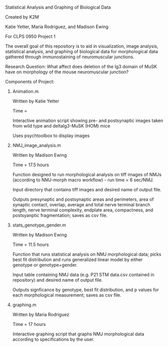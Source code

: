 Statistical Analysis and Graphing of Biological Data

Created by K2M

Katie Yetter, Maria Rodriguez, and Madison Ewing

For CLPS 0950 Project 1

The overall goal of this repository is to aid in visualization, image analysis, statistical analysis, and graphing of biological data for morphological data gathered through immunostaining of neuromuscular junctions.

Research Question: What affect does deletion of the Ig3 domain of MuSK have on morphology of the mouse neuromuscular junction?

Components of Project:

1. Animation.m

    Written by Katie Yetter
    
    Time = 
    
    Interactive animation script showing pre- and postsynaptic images taken from wild type and deltaIg3-MuSK (HOM) mice
    
    Uses psychtoolbox to display images

2. NMJ_image_analysis.m

    Written by Madison Ewing
    
    Time = 17.5 hours

    Function designed to run morphological analysis on tiff images of NMJs (according to NMJ-morph macro workflow) - run time = 6 sec/NMJ.
    
    Input directory that contains tiff images and desired name of output file.
    
    Outputs presynaptic and postsynaptic areas and perimeters, area of synaptic contact, overlap, average and total nerve terminal branch length, nerve terminal complexity, endplate area, compactness, and postsyanptic fragmentation; saves as csv file.
    
3. stats_genotype_gender.m

    Written by Madison Ewing
    
    Time = 11.5 hours

    Function that runs statistical analysis on NMJ morphological data; picks best fit distribution and runs generalized linear model by either genotype or genotype+gender.
    
    Input table containing NMJ data (e.g. P21 STM data.csv contained in repository) and desired name of output file.
    
    Outputs signficance by genotype, best fit distribution, and p values for each morphological measurement; saves as csv file.
    
4. graphing.m

    Written by Maria Rodriguez
    
    Time = 17 hours
    
    Interactive graphing script that graphs NMJ morphological data according to specifications by the user.
    
    
